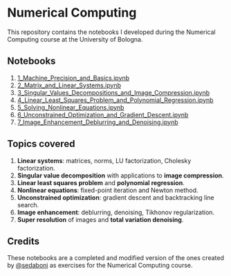 # Numerical Computing
This repository contains the notebooks I developed during the Numerical Computing course at the University of Bologna.

## Notebooks
1. [1_Machine_Precision_and_Basics.ipynb](1_Machine_Precision_and_Basics.ipynb)
2. [2_Matrix_and_Linear_Systems.ipynb](2_Matrix_and_Linear_Systems.ipynb)
3. [3_Singular_Values_Decompositions_and_Image_Compression.ipynb](3_Singular_Values_Decompositions_and_Image_Compression.ipynb)
4. [4_Linear_Least_Squares_Problem_and_Polynomial_Regression.ipynb](4_Linear_Least_Squares_Problem_and_Polynomial_Regression.ipynb)
5. [5_Solving_Nonlinear_Equations.ipynb](5_Solving_Nonlinear_Equations.ipynb)
6. [6_Unconstrained_Optimization_and_Gradient_Descent.ipynb](6_Unconstrained_Optimization_and_Gradient_Descent.ipynb)
7. [7_Image_Enhancement_Deblurring_and_Denoising.ipynb](7_Image_Enhancement_Deblurring_and_Denoising.ipynb)

## Topics covered
1. **Linear systems**: matrices, norms, LU factorization, Cholesky factorization.
2. **Singular value decomposition** with applications to **image compression**.
3. **Linear least squares problem** and **polynomial regression**.
4. **Nonlinear equations**: fixed-point iteration and Newton method.
5. **Unconstrained optimization**: gradient descent and backtracking line search.
6. **Image enhancement**: deblurring, denoising, Tikhonov regularization.
7. **Super resolution** of images and **total variation denoising**.

## Credits
These notebooks are a completed and modified version of the ones created by [@sedaboni](https://github.com/sedaboni) as exercises for the Numerical Computing course.